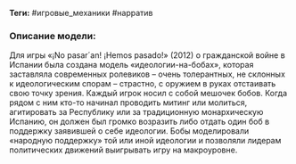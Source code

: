 **Теги:** #игровые_механики #нарратив
### Описание модели:
Для игры «¡No pasar´an! ¡Hemos pasado!» (2012) о гражданской войне в Испании была создана модель «идеологии-на-бобах», которая заставляла современных ролевиков – очень толерантных, не склонных к идеологическим спорам – страстно, с оружием в руках отстаивать свою точку зрения. Каждый игрок носил с собой мешочек бобов. Когда рядом с ним кто-то начинал проводить митинг или молиться, агитировать за Республику или за традиционную монархическую Испанию, он должен был громко возразить либо отдать один боб в поддержку заявившей о себе идеологии. Бобы моделировали «народную поддержку» той или иной идеологии и позволяли лидерам политических движений выигрывать игру на макроуровне.